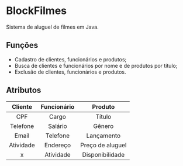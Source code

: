 # BlockFilmes
Sistema de aluguel de filmes em Java.

## Funções
* Cadastro de clientes, funcionários e produtos;
* Busca de clientes e funcionários por nome e de produtos por título;
* Exclusão de clientes, funcionários e produtos.

## Atributos
Cliente   | Funcionário | Produto          |
:--------:|:-----------:|:----------------:|
CPF       | Cargo       | Título           |
Telefone  | Salário     | Gênero           |
Email     | Telefone    | Lançamento       |
Atividade | Endereço    | Preço de aluguel |
   x      | Atividade   | Disponibilidade  |
